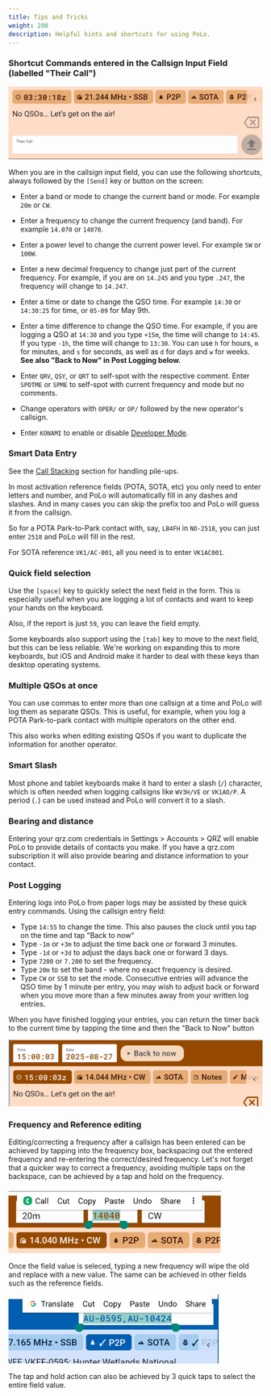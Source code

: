 ```yaml
---
title: Tips and Tricks
weight: 200
description: Helpful hints and shortcuts for using PoLo.
---
```

### Shortcut Commands entered in the Callsign Input Field (labelled "Their Call")

![alt text](theircall.png)

When you are in the callsign input field, you can use the following shortcuts, always followed by the `[Send]` key or button on the screen:

* Enter a band or mode to change the current band or mode. For example `20m` or `CW`.

* Enter a frequency to change the current frequency (and band). For example `14.070` or `14070`.

* Enter a power level to change the current power level. For example `5W` or `100W`.

* Enter a new decimal frequency to change just part of the current frequency. For example, if you are on `14.245` and you type `.247`, the frequency will change to `14.247`.

* Enter a time or date to change the QSO time. For example `14:30` or `14:30:25` for time, or `05-09` for May 9th.

* Enter a time difference to change the QSO time. For example, if you are logging a QSO at `14:30` and you type `+15m`, the time will change to `14:45`. If you type `-1h`, the time will change to `13:30`. You can use `h` for hours, `m` for minutes, and `s` for seconds, as well as `d` for days and `w` for weeks. **See also "Back to Now" in Post Logging below.**

* Enter `QRV`, `QSY`, or `QRT` to self-spot with the respective comment. Enter `SPOTME` or `SPME` to self-spot with current frequency and mode but no comments.

* Change operators with `OPER/` or `OP/` followed by the new operator's callsign.

* Enter `KONAMI` to enable or disable [Developer Mode](../developer-mode/).

### Smart Data Entry
See the [Call Stacking](../callsign-stacking/) section for handling pile-ups.

In most activation reference fields (POTA, SOTA, etc) you only need to enter letters and number, and PoLo will automatically fill in any dashes and slashes. And in many cases you can skip the prefix too and PoLo will guess it from the callsign.

So for a POTA Park-to-Park contact with, say, `LB4FH` in `NO-2518`, you can just enter `2518` and PoLo will fill in the rest.

For SOTA reference `VK1/AC-001`, all you need is to enter `VK1AC001`.

### Quick field selection
Use the `[space]` key to quickly select the next field in the form. This is especially useful when you are logging a lot of contacts and want to keep your hands on the keyboard.

Also, if the report is just `59`, you can leave the field empty.

Some keyboards also support using the `[tab]` key to move to the next field, but this can be less reliable. We're working on
expanding this to more keyboards, but iOS and Android make it harder to deal with these keys than desktop operating systems.

### Multiple QSOs at once
You can use commas to enter more than one callsign at a time and PoLo will log them as separate QSOs. This is useful, for example,
when  you log a POTA Park-to-park contact with multiple operators on the other end.

This also works when editing existing QSOs if you want to duplicate the information for another operator.

### Smart Slash
Most phone and tablet keyboards make it hard to enter a slash (`/`) character, which is often needed when logging callsigns like `WV3H/VE` or `VK1AO/P`. A period (`.`) can be used instead and PoLo will convert it to a slash.

### Bearing and distance
Entering your qrz.com credentials in Settings > Accounts > QRZ will enable PoLo to provide details of contacts you make. If you have a qrz.com subscription it will also provide bearing and distance information to your contact.

### Post Logging
Entering logs into PoLo from paper logs may be assisted by these quick entry commands.
Using the callsign entry field:
+ Type `14:55` to change the time. This also pauses the clock until you tap on the time and tap "Back to now"
+ Type `-1m` or `+3m` to adjust the time back one or forward 3 minutes.
+ Type `-1d` or `+3d` to adjust the days back one or forward 3 days.
+ Type `7200` or `7.200` to set the frequency.
+ Type `20m` to set the band - where no exact frequency is desired.
+ Type `CW` or `SSB` to set the mode.
Consecutive entries will advance the QSO time by 1 minute per entry, you may wish to adjust back or forward when you move more than a few minutes away from your written log entries.

When you have finished logging your entries, you can return the timer back to the current time by tapping the time and then the "Back to Now" button

![alt text](back2now.png)

### Frequency and Reference editing
Editing/correcting a frequency after a callsign has been entered can be achieved by tapping into the frequency box, backspacing out the entered frequency and re-entering the correct/desired frequency. Let's not forget that a quicker way to correct a frequency, avoiding multiple taps on the backspace, can be achieved by a tap and hold on the frequency.

![alt text](taphold.png)

Once the field value is seleced, typing a new frequency will wipe the old and replace with a new value.
The same can be achieved in other fields such as the reference fields.

![alt text](refedit.png)

The tap and hold action can also be achieved by 3 quick taps to select the entire field value.